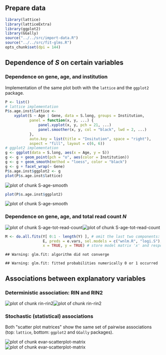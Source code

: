 ## Prepare data


```r
library(lattice)
library(latticeExtra)
library(ggplot2)
library(GGally)
source("../../src/import-data.R")
source("../../src/fit-glms.R")
opts_chunk$set(dpi = 144)
```



## Dependence of $S$ on certain variables

### Dependence on gene, age, and institution

Implementation of the same plot both with the `lattice` and the `ggplot2` package.


```r
P <- list()
# lattice implementation
P$s.age.inst$lattice <-
    xyplot(S ~ Age | Gene, data = S.long, groups = Institution,
           panel = function(x, y, ...) {
               panel.xyplot(x, y, pch = 21, ...)
               panel.smoother(x, y, col = "black", lwd = 2, ...)
           },
           auto.key = list(title = "Insitution", space = "right"),
           aspect = "fill", layout = c(6, 6))
# ggplot2 implementation
g <- ggplot(data = S.long, aes(x = Age, y = S))
g <- g + geom_point(pch = "o", aes(color = Institution))
g <- g + geom_smooth(method = "loess", color = "black")
g <- g + facet_wrap(~ Gene)
P$s.age.inst$ggplot2 <- g
plot(P$s.age.inst$lattice)
```

![plot of chunk S-age-smooth](figure/S-age-smooth-1.png)

```r
plot(P$s.age.inst$ggplot2)
```

![plot of chunk S-age-smooth](figure/S-age-smooth-2.png)

### Dependence on gene, age, and total read count $N$

![plot of chunk S-age-tot-read-count](figure/S-age-tot-read-count-1.png)![plot of chunk S-age-tot-read-count](figure/S-age-tot-read-count-2.png)


```r
M <- do.all.fits(Y[ 0:1 - length(Y) ], # omit the last two components: "UA.8" and "UA"
                 E, preds = e.vars, sel.models = c("wnlm.R", "logi.S"),
                 x = TRUE, y = TRUE) # store model matrix 'x' and response 'y'
```

```
## Warning: glm.fit: algorithm did not converge
```

```
## Warning: glm.fit: fitted probabilities numerically 0 or 1 occurred
```

## Associations between explanatory variables

### Deterministic association: RIN and RIN2

![plot of chunk rin-rin2](figure/rin-rin2-1.png)![plot of chunk rin-rin2](figure/rin-rin2-2.png)

### Stochastic (statistical) associations

Both "scatter plot matrices" show the same set of pairwise associations (top: `lattice`, bottom: `ggplot2` and `GGally` packages).

![plot of chunk evar-scatterplot-matrix](figure/evar-scatterplot-matrix-1.png)![plot of chunk evar-scatterplot-matrix](figure/evar-scatterplot-matrix-2.png)
